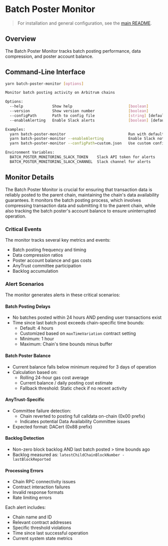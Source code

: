 # Batch Poster Monitor

> For installation and general configuration, see the [main README](../../README.md).

## Overview

The Batch Poster Monitor tracks batch posting performance, data compression, and poster account balance.

## Command-Line Interface

```bash
yarn batch-poster-monitor [options]

Monitor batch posting activity on Arbitrum chains

Options:
  --help             Show help                         [boolean]
  --version          Show version number               [boolean]
  --configPath       Path to config file               [string] [default: "config.json"]
  --enableAlerting   Enable Slack alerts               [boolean] [default: false]

Examples:
  yarn batch-poster-monitor                            Run with default config
  yarn batch-poster-monitor --enableAlerting           Enable Slack notifications
  yarn batch-poster-monitor --configPath=custom.json   Use custom config file

Environment Variables:
  BATCH_POSTER_MONITORING_SLACK_TOKEN    Slack API token for alerts
  BATCH_POSTER_MONITORING_SLACK_CHANNEL  Slack channel for alerts
```

## Monitor Details

The Batch Poster Monitor is crucial for ensuring that transaction data is reliably posted to the parent chain, maintaining the chain's data availability guarantees. It monitors the batch posting process, which involves compressing transaction data and submitting it to the parent chain, while also tracking the batch poster's account balance to ensure uninterrupted operation.

### Critical Events

The monitor tracks several key metrics and events:

- Batch posting frequency and timing
- Data compression ratios
- Poster account balance and gas costs
- AnyTrust committee participation
- Backlog accumulation

### Alert Scenarios

The monitor generates alerts in these critical scenarios:

#### Batch Posting Delays
- No batches posted within 24 hours AND pending user transactions exist
- Time since last batch post exceeds chain-specific time bounds:
  - Default: 4 hours
  - Customized based on `maxTimeVariation` contract setting
  - Minimum: 1 hour
  - Maximum: Chain's time bounds minus buffer

#### Batch Poster Balance
- Current balance falls below minimum required for 3 days of operation
- Calculation based on:
  - Rolling 24-hour gas cost average
  - Current balance / daily posting cost estimate
  - Fallback threshold: Static check if no recent activity

#### AnyTrust-Specific
- Committee failure detection:
  - Chain reverted to posting full calldata on-chain (0x00 prefix)
  - Indicates potential Data Availability Committee issues
- Expected format: DACert (0x88 prefix)

#### Backlog Detection
- Non-zero block backlog AND last batch posted > time bounds ago
- Backlog measured as: `latestChildChainBlockNumber - lastBlockReported`

#### Processing Errors
- Chain RPC connectivity issues
- Contract interaction failures
- Invalid response formats
- Rate limiting errors

Each alert includes:
- Chain name and ID
- Relevant contract addresses
- Specific threshold violations
- Time since last successful operation
- Current system state metrics
